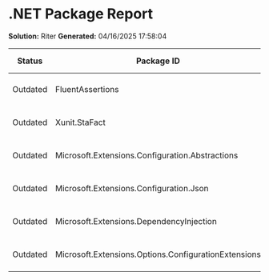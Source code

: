 ﻿# .NET Package Report
**Solution:** Riter
**Generated:** 04/16/2025 17:58:04

| Status | Package ID | Current Version | Latest Version | Reason |
|--------|------------|-----------------|----------------|--------|
| Outdated | FluentAssertions | 7.0.0 | 8.2.0 | New version available |
| Outdated | Xunit.StaFact | 1.2.69 | 2.1.7 | New version available |
| Outdated | Microsoft.Extensions.Configuration.Abstractions | 9.0.3 | 9.0.4 | New version available |
| Outdated | Microsoft.Extensions.Configuration.Json | 8.0.1 | 9.0.4 | New version available |
| Outdated | Microsoft.Extensions.DependencyInjection | 9.0.3 | 9.0.4 | New version available |
| Outdated | Microsoft.Extensions.Options.ConfigurationExtensions | 9.0.0 | 9.0.4 | New version available |

